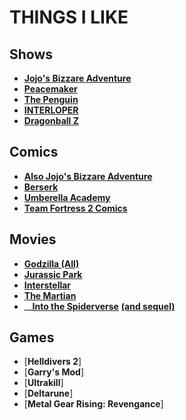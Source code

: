 # THINGS I LIKE
## Shows
- [**Jojo's Bizzare Adventure**](https://en.wikipedia.org/wiki/JoJo%27s_Bizarre_Adventure_(TV_series))
- [**Peacemaker**](https://en.wikipedia.org/wiki/Peacemaker_(TV_series))
- [**The Penguin**](https://en.wikipedia.org/wiki/The_Penguin_(TV_series))
- [**INTERLOPER**](https://tvtropes.org/pmwiki/pmwiki.php/ARG/SkyBox2022)
- [**Dragonball Z**](https://en.wikipedia.org/wiki/Dragon_Ball_Z)
## Comics
- [**Also Jojo's Bizzare Adventure**](https://en.wikipedia.org/wiki/JoJo%27s_Bizarre_Adventure)
- [**Berserk**](https://en.wikipedia.org/wiki/Berserk_(manga))
- [**Umberella Academy**](https://en.wikipedia.org/wiki/The_Umbrella_Academy)
- [**Team Fortress 2 Comics**](https://www.teamfortress.com/comics.php)
## Movies
- [**Godzilla (All)**](https://godzilla.com/)
- [**Jurassic Park**](https://en.wikipedia.org/wiki/Jurassic_Park)
- [**Interstellar**](https://en.wikipedia.org/wiki/Interstellar_(film))
- [**The Martian**](https://en.wikipedia.org/wiki/The_Martian_(film))
- __[**Into the Spiderverse**](https://en.wikipedia.org/wiki/Spider-Man:_Into_the_Spider-Verse) [**(and sequel)**](https://en.wikipedia.org/wiki/Spider-Man:_Across_the_Spider-Verse)
## Games
- [**Helldivers 2**]
- [**Garry's Mod**]
- [**Ultrakill**]
- [**Deltarune**]
- [**Metal Gear Rising: Revengance**]
